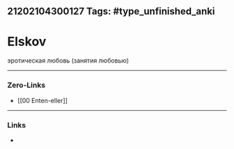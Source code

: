 21202104300127
Tags: #type_unfinished_anki
---
# Elskov

эротическая любовь (занятия любовью)

---
### Zero-Links
- [[00 Enten-eller]]
---
### Links
-